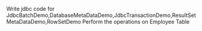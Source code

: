 Write jdbc code for JdbcBatchDemo,DatabaseMetaDataDemo,JdbcTransactionDemo,ResultSetMetaDataDemo,RowSetDemo
Perform the operations on Employee Table
